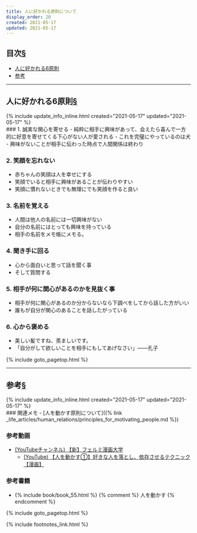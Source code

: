 ```yaml
---
title: 人に好かれる原則について
display_order: 20
created: 2021-05-17
updated: 2021-05-17
---
```


## <a name="index">目次</a><a href="#目次">§</a>

<ul id="index_ul">
<li><a href="#six-principles-of-peoples-like">人に好かれる6原則</a></li>
<li><a href="#reference">参考</a></li>
</ul>

* * *
## <a name="six-principles-of-peoples-like">人に好かれる6原則</a><a href="#six-principles-of-peoples-like">§</a>
<div class="chapter-updated">{% include update_info_inline.html created="2021-05-17" updated="2021-05-17" %}</div>
### 1. 誠実な関心を寄せる
- 純粋に相手に興味があって、会えたら喜んで一方的に好意を寄せてくる下心がない人が愛される
- これを完璧にやっているのは犬
- 興味がないことが相手に伝わった時点で人間関係は終わり

### 2. 笑顔を忘れない
- 赤ちゃんの笑顔は人を幸せにする
- 笑顔でいると相手に興味があることが伝わりやすい
- 笑顔に慣れないときでも無理にでも笑顔を作ると良い

### 3. 名前を覚える
- 人間は他人の名前には一切興味がない
- 自分の名前にはとっても興味を持っている
- 相手の名前をメモ帳にメモる。

### 4. 聞き手に回る
- 心から面白いと思って話を聞く事
- そして質問する

### 5. 相手が何に関心があるのかを見抜く事
- 相手が何に関心があるのか分からないなら下調べをしてから話した方がいい
- 誰もが自分が関心のあることを話したがっている

### 6. 心から褒める
- 美しい髪ですね、羨ましいです。
- 「自分がして欲しいことを相手にもしてあげなさい」――孔子

{% include goto_pagetop.html %}

* * *
## <a name="reference">参考</a><a href="#reference">§</a>
<div class="chapter-updated">{% include update_info_inline.html created="2021-05-17" updated="2021-05-17" %}</div>
### 関連メモ
- [人を動かす原則について]({% link _life_articles/human_relations/principles_for_motivating_people.md %})

### 参考動画
- [(YouTubeチャンネル) 【新】フェルミ漫画大学](https://www.youtube.com/channel/UC9V4eJBNx_hOieGG51NZ6nA)
  - [(YouTube) 【人を動かす①】好きな人を落とし、依存させるテクニック【漫画】](https://www.youtube.com/watch?v=8a4urd5MPeI)

### 参考書籍
- {% include book/book_55.html %} {% comment %} 人を動かす {% endcomment %}

{% include goto_pagetop.html %}

{% include footnotes_link.html %}
